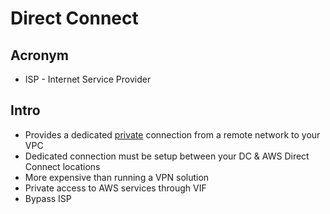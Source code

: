 # Direct Connect

## Acronym
* ISP - Internet Service Provider

## Intro
* Provides a dedicated <ins>private</ins> connection from a remote network to your VPC
* Dedicated connection must be setup between your DC & AWS Direct Connect locations
* More expensive than running a VPN solution
* Private access to AWS services through VIF
* Bypass ISP
